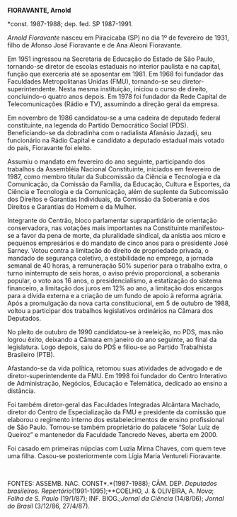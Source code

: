 **FIORAVANTE, Arnold**

\*const. 1987-1988; dep. fed. SP 1987-1991.

*Arnold Fioravante* nasceu em Piracicaba (SP) no dia 1º de fevereiro de
1931, filho de Afonso José Fioravante e de Ana Aleoni Fioravante.

Em 1951 ingressou na Secretaria de Educação do Estado de São Paulo,
tornando-se diretor de escolas estaduais no interior paulista e na
capital, função que exerceria até se aposentar em 1981. Em 1968 foi
fundador das Faculdades Metropolitanas Unidas (FMU), tornando-se seu
diretor-superintendente. Nesta mesma instituição, iniciou o curso de
direito, concluindo-o quatro anos depois. Em 1978 foi fundador da Rede
Capital de Telecomunicações (Rádio e TV), assumindo a direção geral da
empresa.

Em novembro de 1986 candidatou-se a uma cadeira de deputado federal
constituinte, na legenda do Partido Democrático Social (PDS).
Beneficiando-se da dobradinha com o radialista Afanásio Jazadji, seu
funcionário na Rádio Capital e candidato a deputado estadual mais votado
do país, Fioravante foi eleito.

Assumiu o mandato em fevereiro do ano seguinte, participando dos
trabalhos da Assembléia Nacional Constituinte, iniciados em fevereiro de
1987, como membro titular da Subcomissão da Ciência e Tecnologia e da
Comunicação, da Comissão da Família, da Educação, Cultura e Esportes, da
Ciência e Tecnologia e da Comunicação, além de suplente da Subcomissão
dos Direitos e Garantias Individuais, da Comissão da Soberania e dos
Direitos e Garantias do Homem e da Mulher.

Integrante do Centrão, bloco parlamentar suprapartidário de orientação
conservadora, nas votações mais importantes na Constituinte
manifestou-se a favor da pena de morte, da pluralidade sindical, da
anistia aos micro e pequenos empresários e do mandato de cinco anos para
o presidente José Sarney. Votou contra a limitação do direito de
propriedade privada, o mandado de segurança coletivo, a estabilidade no
emprego, a jornada semanal de 40 horas, a remuneração 50% superior para
o trabalho extra, o turno ininterrupto de seis horas, o aviso prévio
proporcional, a soberania popular, o voto aos 16 anos, o
presidencialismo, a estatização do sistema financeiro, a limitação dos
juros em 12% ao ano, a limitação dos encargos para a dívida externa e a
criação de um fundo de apoio à reforma agrária. Após a promulgação da
nova carta constitucional, em 5 de outubro de 1988, voltou a participar
dos trabalhos legislativos ordinários na Câmara dos Deputados.

No pleito de outubro de 1990 candidatou-se à reeleição, no PDS, mas não
logrou êxito, deixando a Câmara em janeiro do ano seguinte, ao final da
legislatura. Logo depois, saiu do PDS e filiou-se ao Partido Trabalhista
Brasileiro (PTB).

Afastando-se da vida política, retomou suas atividades de advogado e de
diretor-superintendente da FMU. Em 1998 foi fundador do Centro
Interativo de Administração, Negócios, Educação e Telemática, dedicado
ao ensino a distância.

Foi também diretor-geral das Faculdades Integradas Alcântara Machado,
diretor do Centro de Especialização da FMU e presidente da comissão que
elaborou o regimento interno dos estabelecimentos de ensino profissional
de São Paulo. Tornou-se também proprietário do palacete “Solar Luiz de
Queiroz” e mantenedor da Faculdade Tancredo Neves, aberta em 2000.

Foi casado em primeiras núpcias com Luzia Mirna Chaves, com quem teve
uma filha. Casou-se posteriormente com Lígia Maria Ventureli Fioravante.

 

FONTES: ASSEMB. NAC. CONST*.*(1987-1988); CÂM. DEP. *Deputados
brasileiros. Repertório*(1991-1995);**COELHO, J. & OLIVEIRA, A. *Nova*;
*Folha de S. Paulo* (19/1/87); INF. BIOG.;*Jornal da Ciência* (14/8/06);
*Jornal do Brasil* (3/12/86, 27/4/87).

 
